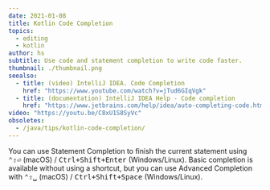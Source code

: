 ```yaml
---
date: 2021-01-08
title: Kotlin Code Completion
topics:
  - editing
  - kotlin
author: hs
subtitle: Use code and statement completion to write code faster.
thumbnail: ./thumbnail.png
seealso:
  - title: (video) IntelliJ IDEA. Code Completion
    href: "https://www.youtube.com/watch?v=jTud6GIqVgk"
  - title: (documentation) IntelliJ IDEA Help - Code completion
    href: "https://www.jetbrains.com/help/idea/auto-completing-code.html"
video: "https://youtu.be/C8xU1S8SyVc"
obsoletes:
  - /java/tips/kotlin-code-completion/
---
```


You can use Statement Completion to finish the current statement using <kbd>⌃⇧⏎</kbd> (macOS) / <kbd>Ctrl+Shift+Enter</kbd> (Windows/Linux). Basic completion is available without using a shortcut, but you can use Advanced Completion with <kbd>⌃⇧␣</kbd> (macOS) / <kbd>Ctrl+Shift+Space</kbd> (Windows/Linux).
